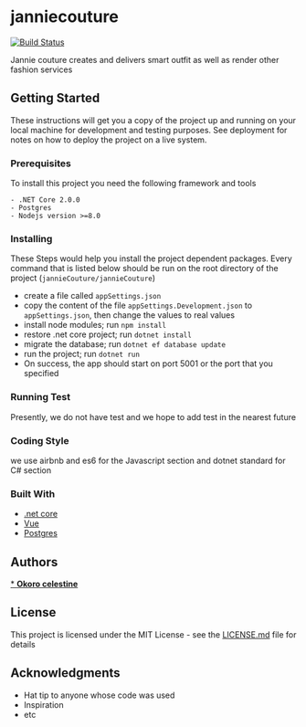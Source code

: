 # janniecouture


[![Build Status](https://travis-ci.org/celelstine/janniecouture.svg?branch=develop)](https://travis-ci.org/celelstine/janniecouture)

Jannie couture creates and delivers smart outfit as well as render other fashion services

## Getting Started
These instructions will get you a copy of the project up and running on your local machine for development and testing purposes. See deployment for notes on how to deploy the project on a live system.

### Prerequisites
To install this project you need the following framework and tools
```
- .NET Core 2.0.0
- Postgres
- Nodejs version >=8.0
```
### Installing
These Steps would help you install the project dependent packages. Every command that is listed below should be run on the root directory of the project (`jannieCouture/jannieCouture`)
- create a file called `appSettings.json`  
- copy the content of the file `appSettings.Development.json` to `appSettings.json`, then change the values to real values 
- install node modules; run `npm install ` 
- restore .net core project; run `dotnet install`
- migrate the database; run `dotnet ef database update`
- run the project; run `dotnet run`
- On success, the app should start on port 5001 or the port that you specified

### Running Test
Presently, we do not have test and we hope to add test in the nearest future

### Coding Style
we use airbnb and es6 for the Javascript section and dotnet standard for C# section

### Built With
- [.net core](https://github.com/dotnet/core)
- [Vue](https://vuejs.org/)
- [Postgres](https://www.postgresql.org/)


## Authors

[* **Okoro celestine**](https://github.com/celelstine)


## License

This project is licensed under the MIT License - see the [LICENSE.md](LICENSE.md) file for details

## Acknowledgments

* Hat tip to anyone whose code was used
* Inspiration
* etc
